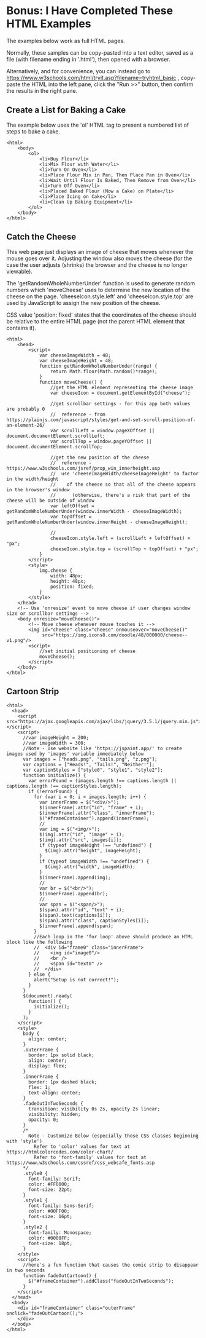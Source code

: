 # Bonus: I Have Completed These HTML Examples

The examples below work as full HTML pages.

Normally, these samples can be copy-pasted into a text editor, saved
as a file (with filename ending in '.html'), then opened with a browser.

Alternatively, and for convenience, you can instead go to
https://www.w3schools.com/html/tryit.asp?filename=tryhtml_basic ,
copy-paste the HTML into the left pane, click the "Run >>" button,
then confirm the results in the right pane.

## Create a List for Baking a Cake

The example below uses the 'ol' HTML tag to present a numbered
list of steps to bake a cake.

```
<html>
    <body>
        <ol>
            <li>Buy Flour</li>
            <li>Mix Flour with Water</li>
            <li>Turn On Oven</li>
            <li>Place Flour Mix in Pan, Then Place Pan in Oven</li>
            <li>Wait Until Flour Is Baked, Then Remove from Oven</li>
            <li>Turn Off Oven</li>
            <li>Placed Baked Flour (Now a Cake) on Plate</li>
            <li>Place Icing on Cake</li>
            <li>Clean Up Baking Equipment</li>
        </ol>
    </body>
</html>

```

## Catch the Cheese

This web page just displays an image of cheese that moves whenever
the mouse goes over it. Adjusting the window also moves the cheese
(for the case the user adjusts (shrinks) the browser and the cheese
is no longer viewable).

The 'getRandomWholeNumberUnder' function is used to generate random
numbers which 'moveCheese' uses to determine the new location
of the cheese on the page. 'cheeseIcon.style.left' and 'cheeseIcon.style.top'
are used by JavaScript to assign the new position of the cheese.

CSS value 'position: fixed' states that the coordinates of the cheese
should be relative to the entire HTML page (not the parent HTML
element that contains it).

```
<html>
    <head>
        <script>
            var cheeseImageWidth = 48;
            var cheeseImageHeight = 48;
            function getRandomWholeNumberUnder(range) {
                return Math.floor(Math.random()*range);
            }
            function moveCheese() {
                //get the HTML element representing the cheese image
                var cheeseIcon = document.getElementById("cheese");

                //get scrollbar settings - for this app both values are probably 0
                //  reference - from https://plainjs.com/javascript/styles/get-and-set-scroll-position-of-an-element-26/
                var scrollLeft = window.pageXOffset || document.documentElement.scrollLeft;
                var scrollTop = window.pageYOffset || document.documentElement.scrollTop;

                //get the new position of the cheese
                //  reference - https://www.w3schools.com/jsref/prop_win_innerheight.asp
                //  use 'cheeseImageWidth/cheeseImageHeight' to factor in the width/height
                //    of the cheese so that all of the cheese appears in the browser's window
                //      (otherwise, there's a risk that part of the cheese will be outside of window
                var leftOffset = getRandomWholeNumberUnder(window.innerWidth - cheeseImageWidth);
                var topOffset = getRandomWholeNumberUnder(window.innerHeight - cheeseImageHeight);

                //
                cheeseIcon.style.left = (scrollLeft + leftOffset) + "px";
                cheeseIcon.style.top = (scrollTop + topOffset) + "px";
            }
        </script>
        <style>
            img.cheese {
                width: 48px;
                height: 48px;
                position: fixed;
            }
        </style>
    </head>
    <!-- Use 'onresize' event to move cheese if user changes window size or scrollbar settings -->
    <body onresize="moveCheese()">
        <!-- Move cheese whenever mouse touches it -->
        <img id="cheese" class="cheese" onmouseover="moveCheese()"
             src="https://img.icons8.com/doodle/48/000000/cheese--v1.png"/>
        <script>
            //set initial positioning of cheese
            moveCheese();
        </script>
    </body>
</html>
```

## Cartoon Strip

```
<html>
  <head>
    <script src="https://ajax.googleapis.com/ajax/libs/jquery/3.5.1/jquery.min.js"></script>
    <script>
      //var imageHeight = 200;
      //var imageWidth = 300;
      //Note - Use website like 'https://jspaint.app/' to create images used by 'images' variable immediately below
      var images = ["heads.png", "tails.png", "z.png"];
      var captions = ["Heads!", "Tails!", "Neither!"];
      var captionStyles = ["style0", "style1", "style2"];
      function initialize() {
        var errorFound = (images.length !== captions.length || captions.length !== captionStyles.length);
        if (!errorFound) {
          for (var i = 0; i < images.length; i++) {
            var innerFrame = $("<div/>");
            $(innerFrame).attr("id", "frame" + i);
            $(innerFrame).attr("class", "innerFrame");
            $("#frameContainer").append(innerFrame);
            //
            var img = $("<img/>");
            $(img).attr("id", "image" + i);
            $(img).attr("src", images[i]);
            if (typeof imageHeight !== "undefined") {
              $(img).attr("height", imageHeight);
            }
            if (typeof imageWidth !== "undefined") {
              $(img).attr("width", imageWidth);
            }
            $(innerFrame).append(img);
            //
            var br = $("<br/>");
            $(innerFrame).append(br);
            //
            var span = $("<span/>");
            $(span).attr("id", "text" + i);
            $(span).text(captions[i]);
            $(span).attr("class", captionStyles[i]);
            $(innerFrame).append(span);
          }
          //Each loop in the 'for loop' above should produce an HTML block like the following
          //  <div id="frame0" class="innerFrame">
          //    <img id="image0"/>
          //    <br />
          //    <span id="text0" />
          //  </div>
        } else {
          alert("Setup is not correct!");
        }
      }
      $(document).ready(
        function() {
          initialize();
        }
      );
    </script>
    <style>
      body {
        align: center;
      }
      .outerFrame {
        border: 1px solid black;
        align: center;
        display: flex;
      }
      .innerFrame {
        border: 1px dashed black;
        flex: 1;
        text-align: center;
      }
      .fadeOutInTwoSeconds {
        transition: visibility 0s 2s, opacity 2s linear;
        visibility: hidden;
        opacity: 0;
      }
      /*
        Note - Customize Below (especially those CSS classes beginning with 'style')
          Refer to 'color' values for text at https://htmlcolorcodes.com/color-chart/
          Refer to 'font-family' values for text at https://www.w3schools.com/cssref/css_websafe_fonts.asp
      */
      .style0 {
        font-family: Serif;
        color: #FF0000;
        font-size: 22pt;
      }
      .style1 {
        font-family: Sans-Serif;
        color: #00FF00;
        font-size: 16pt;
      }
      .style2 {
        font-family: Monospace;
        color: #0000FF;
        font-size: 18pt;
      }
    </style>
    <script>
      //here's a fun function that causes the comic strip to disappear in two seconds
      function fadeOutCartoon() {
        $("#frameContainer").addClass("fadeOutInTwoSeconds");
      }
    </script>
  </head>
  <body>
    <div id="frameContainer" class="outerFrame" onclick="fadeOutCartoon();">
    </div>
  </body>
</html>
```